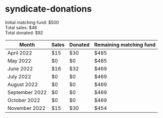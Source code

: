 # syndicate-donations

Initial matching fund: $500  
Total sales: $46  
Total donated: $92  

Month          | Sales | Donated | Remaining matching fund
-------------- | ----- | ------- | ------------------------ 
April 2022     | $15   | $30     | $485
May 2022       | $0    | $0      | $485
June 2022      | $16   | $32     | $469
July 2022      | $0    | $0      | $469
August 2022    | $0    | $0      | $469
September 2022 | $0    | $0      | $469
October 2022   | $0    | $0      | $469
November 2022  | $15   | $30     | $454
